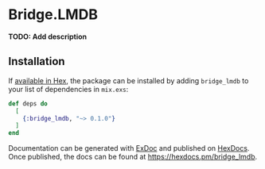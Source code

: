 # Bridge.LMDB

**TODO: Add description**

## Installation

If [available in Hex](https://hex.pm/docs/publish), the package can be installed
by adding `bridge_lmdb` to your list of dependencies in `mix.exs`:

```elixir
def deps do
  [
    {:bridge_lmdb, "~> 0.1.0"}
  ]
end
```

Documentation can be generated with [ExDoc](https://github.com/elixir-lang/ex_doc)
and published on [HexDocs](https://hexdocs.pm). Once published, the docs can
be found at <https://hexdocs.pm/bridge_lmdb>.
